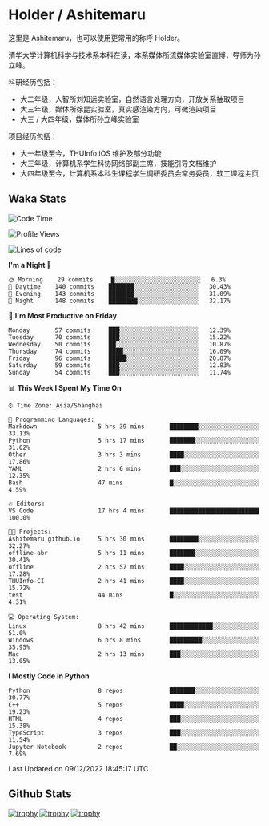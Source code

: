 # Holder / Ashitemaru

这里是 Ashitemaru，也可以使用更常用的称呼 Holder。

清华大学计算机科学与技术系本科在读，本系媒体所流媒体实验室直博，导师为孙立峰。

科研经历包括：

- 大二年级，人智所刘知远实验室，自然语言处理方向，开放关系抽取项目
- 大三年级，媒体所徐昆实验室，真实感渲染方向，可微渲染项目
- 大三 / 大四年级，媒体所孙立峰实验室

项目经历包括：

- 大一年级至今，THUInfo iOS 维护及部分功能
- 大三年级，计算机系学生科协网络部副主席，技能引导文档维护
- 大四年级至今，计算机系本科生课程学生调研委员会常务委员，软工课程主页

## Waka Stats

<!--START_SECTION:waka-->
![Code Time](http://img.shields.io/badge/Code%20Time-298%20hrs%2050%20mins-blue)

![Profile Views](http://img.shields.io/badge/Profile%20Views-0-blue)

![Lines of code](https://img.shields.io/badge/From%20Hello%20World%20I%27ve%20Written-328%20Thousand%20lines%20of%20code-blue)

**I'm a Night 🦉** 

```text
🌞 Morning    29 commits     █░░░░░░░░░░░░░░░░░░░░░░░░   6.3% 
🌆 Daytime    140 commits    ███████░░░░░░░░░░░░░░░░░░   30.43% 
🌃 Evening    143 commits    ███████░░░░░░░░░░░░░░░░░░   31.09% 
🌙 Night      148 commits    ████████░░░░░░░░░░░░░░░░░   32.17%

```
📅 **I'm Most Productive on Friday** 

```text
Monday       57 commits     ███░░░░░░░░░░░░░░░░░░░░░░   12.39% 
Tuesday      70 commits     ███░░░░░░░░░░░░░░░░░░░░░░   15.22% 
Wednesday    50 commits     ██░░░░░░░░░░░░░░░░░░░░░░░   10.87% 
Thursday     74 commits     ████░░░░░░░░░░░░░░░░░░░░░   16.09% 
Friday       96 commits     █████░░░░░░░░░░░░░░░░░░░░   20.87% 
Saturday     59 commits     ███░░░░░░░░░░░░░░░░░░░░░░   12.83% 
Sunday       54 commits     ███░░░░░░░░░░░░░░░░░░░░░░   11.74%

```


📊 **This Week I Spent My Time On** 

```text
⌚︎ Time Zone: Asia/Shanghai

💬 Programming Languages: 
Markdown                 5 hrs 39 mins       ████████░░░░░░░░░░░░░░░░░   33.13% 
Python                   5 hrs 17 mins       ███████░░░░░░░░░░░░░░░░░░   31.02% 
Other                    3 hrs 3 mins        ████░░░░░░░░░░░░░░░░░░░░░   17.86% 
YAML                     2 hrs 6 mins        ███░░░░░░░░░░░░░░░░░░░░░░   12.35% 
Bash                     47 mins             █░░░░░░░░░░░░░░░░░░░░░░░░   4.59%

🔥 Editors: 
VS Code                  17 hrs 4 mins       █████████████████████████   100.0%

🐱‍💻 Projects: 
Ashitemaru.github.io     5 hrs 30 mins       ████████░░░░░░░░░░░░░░░░░   32.27% 
offline-abr              5 hrs 11 mins       ███████░░░░░░░░░░░░░░░░░░   30.41% 
offline                  2 hrs 57 mins       ████░░░░░░░░░░░░░░░░░░░░░   17.28% 
THUInfo-CI               2 hrs 41 mins       ████░░░░░░░░░░░░░░░░░░░░░   15.72% 
test                     44 mins             █░░░░░░░░░░░░░░░░░░░░░░░░   4.31%

💻 Operating System: 
Linux                    8 hrs 42 mins       ████████████░░░░░░░░░░░░░   51.0% 
Windows                  6 hrs 8 mins        █████████░░░░░░░░░░░░░░░░   35.95% 
Mac                      2 hrs 13 mins       ███░░░░░░░░░░░░░░░░░░░░░░   13.05%

```

**I Mostly Code in Python** 

```text
Python                   8 repos             ███████░░░░░░░░░░░░░░░░░░   30.77% 
C++                      5 repos             ████░░░░░░░░░░░░░░░░░░░░░   19.23% 
HTML                     4 repos             ███░░░░░░░░░░░░░░░░░░░░░░   15.38% 
TypeScript               3 repos             ███░░░░░░░░░░░░░░░░░░░░░░   11.54% 
Jupyter Notebook         2 repos             ██░░░░░░░░░░░░░░░░░░░░░░░   7.69%

```



 Last Updated on 09/12/2022 18:45:17 UTC
<!--END_SECTION:waka-->

## Github Stats

[![trophy](https://github-profile-trophy.vercel.app/?username=Ashitemaru&column=7)](https://github.com/Ashitemaru)
[![trophy](https://github-readme-stats.vercel.app/api?username=Ashitemaru&show_icons=true&include_all_commits=true)](https://github.com/Ashitemaru)
[![trophy](https://github-readme-stats.vercel.app/api/top-langs/?username=Ashitemaru&layout=compact)](https://github.com/Ashitemaru)

<!--
**Ashitemaru/Ashitemaru** is a ✨ _special_ ✨ repository because its `README.md` (this file) appears on your GitHub profile.

Here are some ideas to get you started:

- 🔭 I’m currently working on ...
- 🌱 I’m currently learning ...
- 👯 I’m looking to collaborate on ...
- 🤔 I’m looking for help with ...
- 💬 Ask me about ...
- 📫 How to reach me: ...
- 😄 Pronouns: ...
- ⚡ Fun fact: ...
-->
